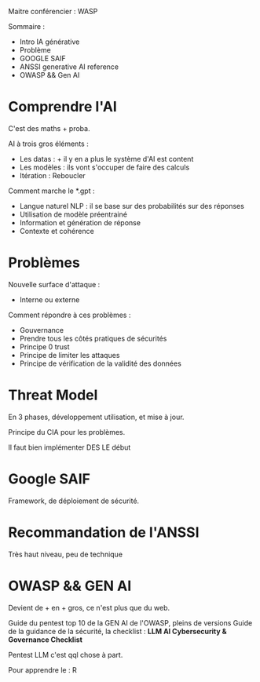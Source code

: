 
Maitre conférencier : WASP

Sommaire :
* Intro IA générative
* Problème
* GOOGLE SAIF
* ANSSI generative AI reference 
* OWASP && Gen AI


# Comprendre l'AI

C'est des maths + proba.

AI à trois gros éléments :
* Les datas : + il y en a plus le système d'AI est content
* Les modèles : ils vont s'occuper de faire des calculs
* Itération : Reboucler

Comment marche le *.gpt :
* Langue naturel NLP : il se base sur des probabilités sur des réponses
* Utilisation de modèle préentrainé
* Information et génération de réponse
* Contexte et cohérence

# Problèmes

Nouvelle surface d'attaque :
* Interne ou externe

Comment répondre à ces problèmes :
* Gouvernance 
* Prendre tous les côtés pratiques de sécurités
* Principe 0 trust
* Principe de limiter les attaques
* Principe de vérification de la validité des données


# Threat Model

En 3 phases, développement utilisation, et mise à jour.

Principe du CIA pour les problèmes.

Il faut bien implémenter DES LE début


# Google SAIF

Framework, de déploiement de sécurité.

# Recommandation de l'ANSSI

Très haut niveau, peu de technique

# OWASP && GEN AI

Devient de + en + gros, ce n'est plus que du web.

Guide du pentest top 10 de la GEN AI de l'OWASP, pleins de versions
Guide de la guidance de la sécurité, la checklist : **LLM AI Cybersecurity & Governance Checklist**


Pentest LLM c'est qql chose à part.

Pour apprendre le : R